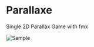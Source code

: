 # Parallaxe
Single 2D Parallax Game with fmx

![Sample](https://github.com/ricardodarocha/Parallaxe/Demo.png)
